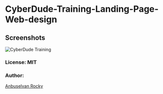 # CyberDude-Training-Landing-Page-Web-design

## Screenshots
![CyberDude Training](./screenshots/1.png)

### License: MIT
### Author: 
<a href="https://fb.me/anburocky3" target="_blank">Anbuselvan Rocky</a>

